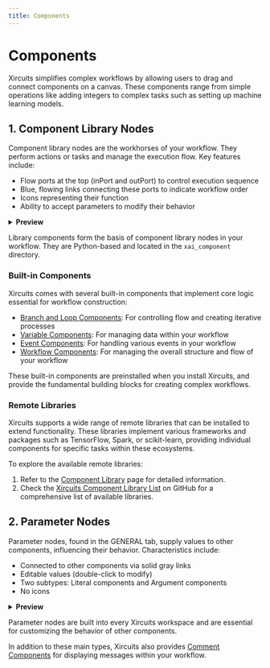 ```yaml
---
title: Components
---
```


# Components

Xircuits simplifies complex workflows by allowing users to drag and connect components on a canvas. These components range from simple operations like adding integers to complex tasks such as setting up machine learning models.

## 1. Component Library Nodes

Component library nodes are the workhorses of your workflow. They perform actions or tasks and manage the execution flow. Key features include:

- Flow ports at the top (inPort and outPort) to control execution sequence
- Blue, flowing links connecting these ports to indicate workflow order
- Icons representing their function
- Ability to accept parameters to modify their behavior

<details>
<summary><b>Preview</b></summary>
<p align="center">
<img width="75%" src="/img/docs/component-nodes.gif"></img>
<figcaption class="image-caption">Component Nodes</figcaption>
</p>
</details>

Library components form the basis of component library nodes in your workflow. They are Python-based and located in the `xai_component` directory. 

### Built-in Components

Xircuits comes with several built-in components that implement core logic essential for workflow construction:

- [Branch and Loop Components](/docs/main/references/components/branch-and-loop-components): For controlling flow and creating iterative processes
- [Variable Components](/docs/main/references/components/variable-components): For managing data within your workflow
- [Event Components](/docs/main/references/components/event-components): For handling various events in your workflow
- [Workflow Components](/docs/main/references/components/workflow-components): For managing the overall structure and flow of your workflow

These built-in components are preinstalled when you install Xircuits, and provide the fundamental building blocks for creating complex workflows.

### Remote Libraries

Xircuits supports a wide range of remote libraries that can be installed to extend functionality. These libraries implement various frameworks and packages such as TensorFlow, Spark, or scikit-learn, providing individual components for specific tasks within these ecosystems. 

To explore the available remote libraries:
1. Refer to the [Component Library](/docs/component-library/) page for detailed information.
2. Check the [Xircuits Component Library List](https://github.com/XpressAI/xircuits/tree/master/xai_components#xircuits-component-library-list) on GitHub for a comprehensive list of available libraries.

## 2. Parameter Nodes

Parameter nodes, found in the GENERAL tab, supply values to other components, influencing their behavior. Characteristics include:

- Connected to other components via solid gray links
- Editable values (double-click to modify)
- Two subtypes: Literal components and Argument components
- No icons

<details>
<summary><b>Preview</b></summary>
<p align="center">
<img width="75%" src="/img/docs/interface-custom-ports.gif"></img>
<figcaption class="image-caption">Parameter Nodes</figcaption>
</p>
</details>

Parameter nodes are built into every Xircuits workspace and are essential for customizing the behavior of other components.

In addition to these main types, Xircuits also provides [Comment Components](/docs/main/references/components/comment-component) for displaying messages within your workflow.